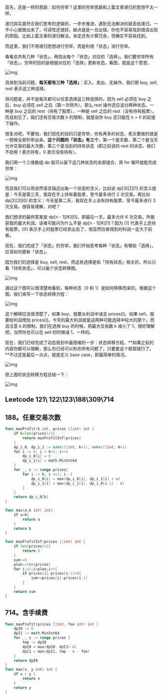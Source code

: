 首先，还是一样的思路：如何穷举？这里的穷举思路和上篇文章递归的思想不太一样。

递归其实是符合我们思考的逻辑的，一步步推进，遇到无法解决的就丢给递归，一不小心就做出来了，可读性还很好。缺点就是一旦出错，你也不容易找到错误出现的原因。比如上篇文章的递归解法，肯定还有计算冗余，但确实不容易找到。

而这里，我们不用递归思想进行穷举，而是利用「状态」进行穷举。

看看总共有几种「状态」，再找出每个「状态」对应的「选择」。我们要穷举所有「状态」，穷举的目的是根据对应的「选择」更新状态。看图，就是这个意思。

![img](https://mmbiz.qpic.cn/mmbiz_png/map09icNxZ4nPicwNq5syrSwnBc02yxG3aeibzourMAl7wGxtQfWTMtHs5QVdLYibrKZ2RgrqujZkLJEnrn7DibNBbg/640?wx_fmt=png&tp=webp&wxfrom=5&wx_lazy=1&wx_co=1)

具体到当前问题，**每天都有三种「选择」**：买入、卖出、无操作，我们用 buy, sell, rest 表示这三种选择。

但问题是，并不是每天都可以任意选择这三种选择的，因为 sell 必须在 buy 之后，buy 必须在 sell 之后（第一次除外）。那么 rest 操作还应该分两种状态，一种是 buy 之后的  rest（持有了股票），一种是 sell 之后的 rest（没有持有股票）。而且别忘了，我们还有交易次数 k 的限制，就是说你 buy 还只能在 k > 0 的前提下操作。

很复对吧，不要怕，我们现在的目的只是穷举，你有再多的状态，老夫要做的就是一把梭全部列举出来。**这个问题的「状态」有三个**，第一个是天数，第二个是当天允许交易的最大次数，第三个是当前的持有状态（即之前说的 rest 的状态，我们不妨用 1 表示持有，0 表示没有持有）。

我们用一个三维数组 dp 就可以装下这几种状态的全部组合，用 for 循环就能完成穷举：



![img](https://mmbiz.qpic.cn/mmbiz_png/map09icNxZ4nPicwNq5syrSwnBc02yxG3aSvQTuRMLrsMKSB8BQteEbiakEP2fJyNjyVUiaZQLjJ8mlQ7dM4hLYfeQ/640?wx_fmt=png&tp=webp&wxfrom=5&wx_lazy=1&wx_co=1)



而且我们可以用自然语言描述出每一个状态的含义，比如说 dp[3][2][1] 的含义就是：今天是第三天，我现在手上持有着股票，至今最多进行 2 次交易。再比如 dp[2][3][0] 的含义：今天是第二天，我现在手上没有持有股票，至今最多进行 3 次交易。很容易理解，对吧？

我们想求的最终答案是 dp[n - 1][K][0]，即最后一天，最多允许 K 次交易，所能获取的最大利润。读者可能问为什么不是 dp[n -  1][K][1]？因为 [1] 代表手上还持有股票，[0] 表示手上的股票已经卖出去了，很显然后者得到的利润一定大于前者。

现在，我们完成了「状态」的穷举，我们开始思考每种「状态」有哪些「选择」，应该如何更新「状态」。



因为我们的选择是 buy, sell, rest，而这些选择是和「持有状态」相关的，所以只看「持有状态」，可以画个状态转移图。



![img](https://mmbiz.qpic.cn/mmbiz_png/map09icNxZ4nPicwNq5syrSwnBc02yxG3auom48UuPXWBQV7IRsa59yHe1TRQicDquqyRFOoia62BqHzofboyiay5IA/640?wx_fmt=png&tp=webp&wxfrom=5&wx_lazy=1&wx_co=1)



通过这个图可以很清楚地看到，每种状态（0 和 1）是如何转移而来的。根据这个图，我们来写一下状态转移方程：



![img](https://mmbiz.qpic.cn/mmbiz_png/map09icNxZ4nPicwNq5syrSwnBc02yxG3aLFHicK3LhVZXEJvHzEOgGpjp8RzCxIkQpW0K7qGkqYKcCP5jdJIrpibA/640?wx_fmt=png&tp=webp&wxfrom=5&wx_lazy=1&wx_co=1)



这个解释应该很清楚了，如果 buy，就要从利润中减去 prices[i]，如果 sell，就要给利润增加  prices[i]。今天的最大利润就是这两种可能选择中较大的那个。而且注意 k 的限制，我们在选择 buy 的时候，把最大交易数 k 减小了  1，很好理解吧，当然你也可以在 sell 的时候减 1，一样的。

现在，我们已经完成了动态规划中最困难的一步：状态转移方程。**如果之前的内容你都可以理解，那么你已经可以秒杀所有问题了，只要套这个框架就行了。**不过还差最后一点点，就是定义 base case，即最简单的情况。



![img](https://mmbiz.qpic.cn/mmbiz_png/map09icNxZ4nPicwNq5syrSwnBc02yxG3akByqn8e7kyr0hSKS6iaVkicDsZrc08oic4wp5c7sPk7LzicGJm3xlBRSew/640?wx_fmt=png&tp=webp&wxfrom=5&wx_lazy=1&wx_co=1)

把上面的状态转移方程总结一下：

![img](https://mmbiz.qpic.cn/mmbiz_png/map09icNxZ4nPicwNq5syrSwnBc02yxG3aewN24fa7UR8G7byHOb7lUfrlgCkUN1KsL5PYsIicKfE0mQ2OCibCXiajA/640?wx_fmt=png&tp=webp&wxfrom=5&wx_lazy=1&wx_co=1)



## Leetcode  121\ 122\123\188\309\714

## 188。任意交易次数

```go
func maxProfit(k int, prices []int) int {
	if k>len(prices)/2{
		return maxProfitInf(prices)
	}
	dp_i_0, dp_i_1 := make([]int, k+1), make([]int, k+1)
	for i := 0; i < k+1; i++{
		dp_i_0[i] = 0
		dp_i_1[i] = math.MinInt64
	}
	for _, v := range prices{
		for i := k; i >=1; i--{
			dp_i_0[i] = max(dp_i_0[i], dp_i_1[i] + v)
			dp_i_1[i] = max(dp_i_1[i], dp_i_0[i-1] - v)
		}
	}
	return dp_i_0[k]
}

func max(a,b int) int{
	if a>b{
		return a
	}
	return b
}

func maxProfitInf(prices []int) int {
	if len(prices)<2{
		return 0
	}
	sum:=0
	plen:=len(prices)
	for i:=1;i<plen;i++{
		if prices[i]-prices[i-1]>0{
			sum+=prices[i]-prices[i-1]
		}
	}
	return sum
}
```

## 714。含手续费

```go
func maxProfit(prices []int, fee int) int {
	dpI0 := 0
	dpI1 := math.MinInt64
	for _, v := range prices {
		tmp := dpI0
		dpI0 = max(dpI0, dpI1+ v)
		dpI1 = max(dpI1, tmp - v - fee)
	}
	return dpI0
}
func max(x, y int) int {
	if x > y {
		return x
	}
	return y
}
```

